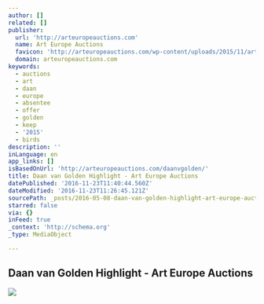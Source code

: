 ```yaml
---
author: []
related: []
publisher:
  url: 'http://arteuropeauctions.com'
  name: Art Europe Auctions
  favicon: 'http://arteuropeauctions.com/wp-content/uploads/2015/11/art-europe-logo2.gif'
  domain: arteuropeauctions.com
keywords:
  - auctions
  - art
  - daan
  - europe
  - absentee
  - offer
  - golden
  - keep
  - '2015'
  - birds
description: ''
inLanguage: en
app_links: []
isBasedOnUrl: 'http://arteuropeauctions.com/daanvgolden/'
title: Daan van Golden Highlight - Art Europe Auctions
datePublished: '2016-11-23T11:40:44.560Z'
dateModified: '2016-11-23T11:26:45.121Z'
sourcePath: _posts/2016-05-08-daan-van-golden-highlight-art-europe-auctions.md
starred: false
via: {}
inFeed: true
_context: 'http://schema.org'
_type: MediaObject

---
```

<article style=""><h1>Daan van Golden Highlight - Art Europe Auctions</h1><img src="http://arteuropeauctions.com/wp-content/uploads/2016/04/DvG-FRONT.gif" /></article>
